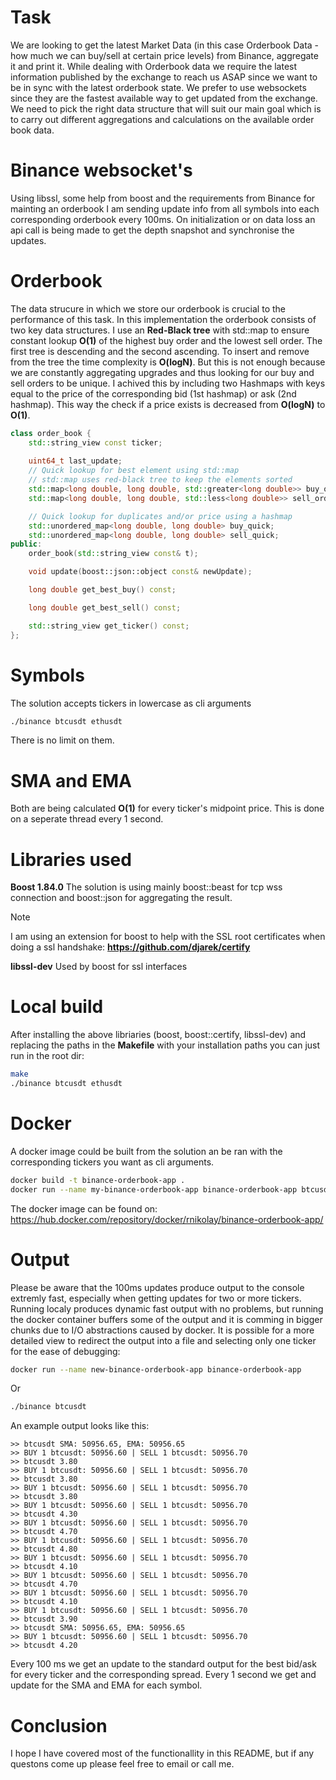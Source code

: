 # Task

We are looking to get the latest Market Data (in this case Orderbook Data - how much
we can buy/sell at certain price levels) from Binance, aggregate it and print it. While
dealing with Orderbook data we require the latest information published by the
exchange to reach us ASAP since we want to be in sync with the latest orderbook state.
We prefer to use websockets since they are the fastest available way to get updated
from the exchange.
We need to pick the right data structure that will suit our main goal which is to carry out
different aggregations and calculations on the available order book data.

# Binance websocket's

Using libssl, some help from boost and the requirements from Binance for mainting an orderbook I am sending update info from all symbols into each corresponding orderbook every 100ms. On initialization or on data loss an api call is being made to get the depth snapshot and synchronise the updates.

# Orderbook

The data strucure in which we store our orderbook is crucial to the performance of this task. In this implementation the orderbook consists of two key data structures. I use an **Red-Black tree** with std::map to ensure constant lookup **O(1)** of the highest buy order and the lowest sell order. The first tree is descending and the second ascending. To insert and remove from the tree the time complexity is **O(logN)**. But this is not enough because we are constantly aggregating upgrades and thus looking for our buy and sell orders to be unique. I achived this by including two Hashmaps with keys equal to the price of the corresponding bid (1st hashmap) or ask (2nd hashmap). This way the check if a price exists is decreased from **O(logN)** to **O(1)**.

```c++
class order_book {
    std::string_view const ticker;
    
    uint64_t last_update;
    // Quick lookup for best element using std::map
    // std::map uses red-black tree to keep the elements sorted
    std::map<long double, long double, std::greater<long double>> buy_orders; 
    std::map<long double, long double, std::less<long double>> sell_orders;

    // Quick lookup for duplicates and/or price using a hashmap
    std::unordered_map<long double, long double> buy_quick; 
    std::unordered_map<long double, long double> sell_quick;
public:
    order_book(std::string_view const& t);

    void update(boost::json::object const& newUpdate);

    long double get_best_buy() const;

    long double get_best_sell() const;

    std::string_view get_ticker() const;
};
```

# Symbols

The solution accepts tickers in lowercase as cli arguments
```bash
./binance btcusdt ethusdt
```
There is no limit on them. 


# SMA and EMA

Both are being calculated **O(1)** for every ticker's midpoint price. This is done on a seperate thread every 1 second.

# Libraries used

**Boost 1.84.0** The solution is using mainly boost::beast for tcp wss connection and boost::json for aggregating the result. 

> [!NOTE]
> I am using an extension for boost to help with the SSL root certificates when doing a ssl handshake: **https://github.com/djarek/certify**

**libssl-dev** Used by boost for ssl interfaces

# Local build

After installing the above libriaries (boost, boost::certify, libssl-dev) and replacing the paths in the **Makefile** with your installation paths you can just run in the root dir:

```bash
make
./binance btcusdt ethusdt
``` 

# Docker

A docker image could be built from the solution an be ran with the corresponding tickers you want as cli arguments.

```bash
docker build -t binance-orderbook-app .
docker run --name my-binance-orderbook-app binance-orderbook-app btcusdt ethusdt 
```

The docker image can be found on:
https://hub.docker.com/repository/docker/rnikolay/binance-orderbook-app/

# Output

Please be aware that the 100ms updates produce output to the console extremly fast, especially when getting updates for two or more tickers. Running localy produces dynamic fast output with no problems, but running the docker container buffers some of the output and it is comming in bigger chunks due to I/O abstractions caused by docker. It is possible for a more detailed view to redirect the output into a file and selecting only one ticker for the ease of debugging:

```bash
docker run --name new-binance-orderbook-app binance-orderbook-app
```

Or

```bash
./binance btcusdt
```

An example output looks like this:
```
>> btcusdt SMA: 50956.65, EMA: 50956.65
>> BUY 1 btcusdt: 50956.60 | SELL 1 btcusdt: 50956.70
>> btcusdt 3.80
>> BUY 1 btcusdt: 50956.60 | SELL 1 btcusdt: 50956.70
>> btcusdt 3.80
>> BUY 1 btcusdt: 50956.60 | SELL 1 btcusdt: 50956.70
>> btcusdt 3.80
>> BUY 1 btcusdt: 50956.60 | SELL 1 btcusdt: 50956.70
>> btcusdt 4.30
>> BUY 1 btcusdt: 50956.60 | SELL 1 btcusdt: 50956.70
>> btcusdt 4.70
>> BUY 1 btcusdt: 50956.60 | SELL 1 btcusdt: 50956.70
>> btcusdt 4.80
>> BUY 1 btcusdt: 50956.60 | SELL 1 btcusdt: 50956.70
>> btcusdt 4.10
>> BUY 1 btcusdt: 50956.60 | SELL 1 btcusdt: 50956.70
>> btcusdt 4.70
>> BUY 1 btcusdt: 50956.60 | SELL 1 btcusdt: 50956.70
>> btcusdt 4.10
>> BUY 1 btcusdt: 50956.60 | SELL 1 btcusdt: 50956.70
>> btcusdt 3.90
>> btcusdt SMA: 50956.65, EMA: 50956.65
>> BUY 1 btcusdt: 50956.60 | SELL 1 btcusdt: 50956.70
>> btcusdt 4.20
```

Every 100 ms we get an update to the standard output for the best bid/ask for every ticker and the corresponding spread.
Every 1 second we get and update for the SMA and EMA for each symbol.

# Conclusion

I hope I have covered most of the functionallity in this README, but if any questons come up please feel free to email or call me. 